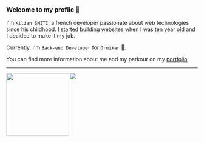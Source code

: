 ### Welcome to my profile 👋

I'm `Kilian SMITI`, a french developer passionate about web technologies since his childhood. I started building websites when I was ten year old and I decided to make it my job.

Currently, I'm `Back-end Developer` for `Ornikar` 🚀.

You can find more information about me and my parkour on my [portfolio](https://kilian.smiti.fr).

<hr>

 <img height="165" align="left" src="https://github-readme-stats.vercel.app/api?username=ermos"/>
 <img src="https://github-readme-stats.vercel.app/api/top-langs/?username=ermos&layout=compact&exclude_repo=ermos.github.io&hide=html,css,scss"/>
